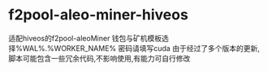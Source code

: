 # f2pool-aleo-miner-hiveos
适配hiveos的f2pool-aleoMiner
钱包与矿机模板选择%WAL%.%WORKER_NAME%
密码请填写cuda
由于经过了多个版本的更新,脚本可能包含一些冗余代码,不影响使用,有能力可自行修改
